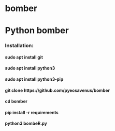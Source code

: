 # bomber
<h1>Python bomber</h1>
<h3>Installation:</h3>

<h4>sudo apt install git</h4>
<h4>sudo apt install python3</h4>
<h4>sudo apt install python3-pip</h4>
<h4>git clone https://github.com/pyeosavenus/bomber</h4>
<h4>cd bomber</h4>
<h4>pip install -r requirements</h4>
<h4>python3 bombeR.py</h4>

